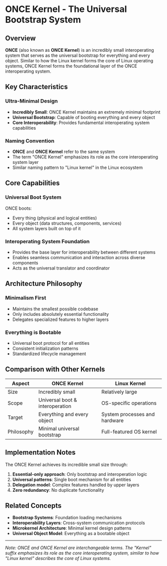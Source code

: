 # ONCE Kernel - The Universal Bootstrap System

## Overview

**ONCE** (also known as **ONCE Kernel**) is an incredibly small interoperating system that serves as the universal bootstrap for everything and every object. Similar to how the Linux kernel forms the core of Linux operating systems, ONCE Kernel forms the foundational layer of the ONCE interoperating system.

## Key Characteristics

### Ultra-Minimal Design
- **Incredibly Small**: ONCE Kernel maintains an extremely minimal footprint
- **Universal Bootstrap**: Capable of booting everything and every object
- **Core Interoperability**: Provides fundamental interoperating system capabilities

### Naming Convention
- **ONCE** and **ONCE Kernel** refer to the same system
- The term "ONCE Kernel" emphasizes its role as the core interoperating system layer
- Similar naming pattern to "Linux kernel" in the Linux ecosystem

## Core Capabilities

### Universal Boot System
ONCE boots:
- Every thing (physical and logical entities)
- Every object (data structures, components, services)
- All system layers built on top of it

### Interoperating System Foundation
- Provides the base layer for interoperability between different systems
- Enables seamless communication and interaction across diverse components
- Acts as the universal translator and coordinator

## Architecture Philosophy

### Minimalism First
- Maintains the smallest possible codebase
- Only includes absolutely essential functionality
- Delegates specialized features to higher layers

### Everything is Bootable
- Universal boot protocol for all entities
- Consistent initialization patterns
- Standardized lifecycle management

## Comparison with Other Kernels

| Aspect | ONCE Kernel | Linux Kernel | 
|--------|-------------|--------------|
| Size | Incredibly small | Relatively large |
| Scope | Universal boot & interoperation | OS-specific operations |
| Target | Everything and every object | System processes and hardware |
| Philosophy | Minimal universal bootstrap | Full-featured OS kernel |

## Implementation Notes

The ONCE Kernel achieves its incredible small size through:
1. **Essential-only approach**: Only bootstrap and interoperation logic
2. **Universal patterns**: Single boot mechanism for all entities
3. **Delegation model**: Complex features handled by upper layers
4. **Zero redundancy**: No duplicate functionality

## Related Concepts

- **Bootstrap Systems**: Foundation loading mechanisms
- **Interoperability Layers**: Cross-system communication protocols
- **Microkernel Architecture**: Minimal kernel design patterns
- **Universal Object Model**: Everything as a bootable object

---

*Note: ONCE and ONCE Kernel are interchangeable terms. The "Kernel" suffix emphasizes its role as the core interoperating system, similar to how "Linux kernel" describes the core of Linux systems.*